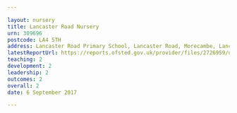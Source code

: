 ```yaml
---

layout: nursery
title: Lancaster Road Nursery
urn: 309696
postcode: LA4 5TH
address: Lancaster Road Primary School, Lancaster Road, Morecambe, Lancaster, LA4 5TH
latestReportUrl: https://reports.ofsted.gov.uk/provider/files/2726959/urn/309696.pdf
teaching: 2
development: 2
leadership: 2
outcomes: 2
overall: 2
date: 6 September 2017

---
```

